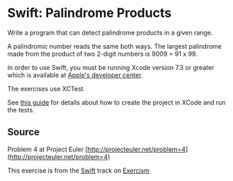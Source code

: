 # Swift: Palindrome Products

Write a program that can detect palindrome products in a given range.

A palindromic number reads the same both ways. The largest palindrome
made from the product of two 2-digit numbers is 9009 = 91 x 99.

In order to use Swift, you must be running Xcode version 7.3 or greater which is available at [Apple's developer center][appledev].

[appledev]: https://developer.apple.com/xcode/downloads/

The exercises use XCTest.

See [this guide][exercism-xcode-swift] for details about how to create the project in XCode and run the tests.

[exercism-xcode-swift]: https://github.com/exercism/xswift/blob/master/docs/TESTS.md

## Source

Problem 4 at Project Euler [http://projecteuler.net/problem=4](http://projecteuler.net/problem=4)

This exercise is from the [Swift][swift] track on [Exercism][exercism]

[exercism]: http://exercism.io
[swift]: http://exercism.io/languages/swift



